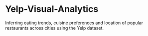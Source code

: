 # Yelp-Visual-Analytics
Inferring eating trends, cuisine preferences and location of popular restaurants across cities using the Yelp dataset.
